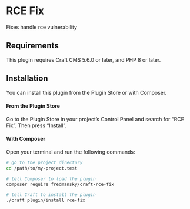 # RCE Fix

Fixes handle rce vulnerability

## Requirements

This plugin requires Craft CMS 5.6.0 or later, and PHP 8 or later.

## Installation

You can install this plugin from the Plugin Store or with Composer.

#### From the Plugin Store

Go to the Plugin Store in your project’s Control Panel and search for “RCE Fix”. Then press “Install”.

#### With Composer

Open your terminal and run the following commands:

```bash
# go to the project directory
cd /path/to/my-project.test

# tell Composer to load the plugin
composer require fredmansky/craft-rce-fix

# tell Craft to install the plugin
./craft plugin/install rce-fix
```
